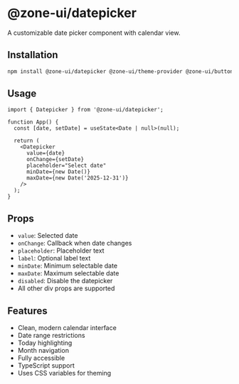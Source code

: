 # @zone-ui/datepicker

A customizable date picker component with calendar view.

## Installation

```bash
npm install @zone-ui/datepicker @zone-ui/theme-provider @zone-ui/button @zone-ui/input
```

## Usage

```tsx
import { Datepicker } from '@zone-ui/datepicker';

function App() {
  const [date, setDate] = useState<Date | null>(null);

  return (
    <Datepicker
      value={date}
      onChange={setDate}
      placeholder="Select date"
      minDate={new Date()}
      maxDate={new Date('2025-12-31')}
    />
  );
}
```

## Props

- `value`: Selected date
- `onChange`: Callback when date changes
- `placeholder`: Placeholder text
- `label`: Optional label text
- `minDate`: Minimum selectable date
- `maxDate`: Maximum selectable date
- `disabled`: Disable the datepicker
- All other div props are supported

## Features

- Clean, modern calendar interface
- Date range restrictions
- Today highlighting
- Month navigation
- Fully accessible
- TypeScript support
- Uses CSS variables for theming
